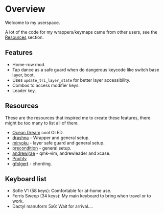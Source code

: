 # Overview

Welcome to my userspace.

A lot of the code for my wrappers/keymaps came from other users, see the [Resources](#resources) section.

## Features

- Home-row mod.
- Tap dance as a safe guard when do dangerous keycode like switch base layer, boot.
- Uses `update_tri_layer_state` for better layer accessibility.
- Combos to access modifier keys.
- Leader key.

## Resources

These are the resources that inspired me to create these features, there might be too many to list all of them.

- [Ocean Dream](https://github.com/qmk/qmk_firmware/tree/master/users/snowe) cool OLED.
- [drashna](https://github.com/qmk/qmk_firmware/tree/master/users/drashna) - Wrapper and general setup.
- [miryoku](https://github.com/manna-harbour/miryoku_qmk/tree/miryoku/users/manna-harbour_miryoku) - layer safe guard and general setup.
- [precondition](https://github.com/precondition/dactyl-manuform-keymap) - general setup.
- [andrewjrae](https://github.com/andrewjrae/kyria-keymap) - qmk-vim, andrewleader and xcase.
- [Pnohty](https://github.com/rayduck/pnohty)
- [gfolgert](https://github.com/gfolgert/qmk_firmware/tree/master/keyboards/crkbd/keymaps/gfolgert) - chording.

## Keyboard list

- Sofle V1 (58 keys): Comfortable for at-home use.
- Ferris Sweep (34 keys): My main keyboard to bring when travel or to work.
- Dactyl manuform 5x6: Wait for arrival....
